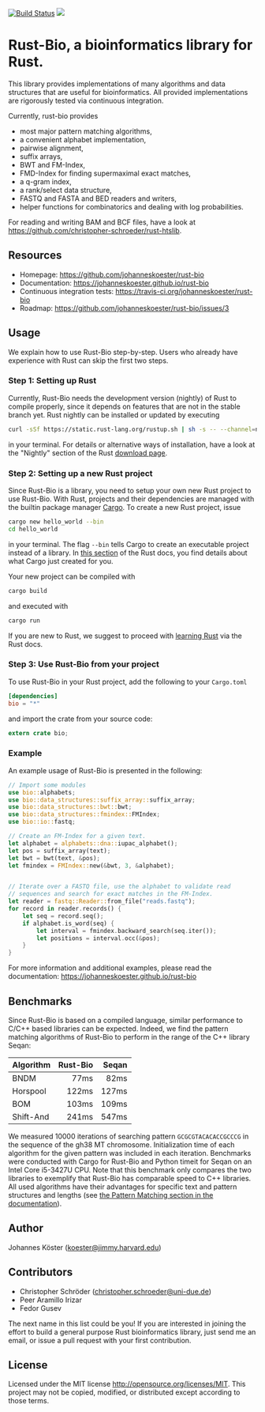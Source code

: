 [![Build Status](https://travis-ci.org/johanneskoester/rust-bio.svg?branch=master)](https://travis-ci.org/johanneskoester/rust-bio)
[![](http://meritbadge.herokuapp.com/bio)](https://crates.io/crates/bio)

# Rust-Bio, a bioinformatics library for Rust.

This library provides implementations of many algorithms and data structures
that are useful for bioinformatics.
All provided implementations are rigorously tested via continuous
integration.

Currently, rust-bio provides

* most major pattern matching algorithms,
* a convenient alphabet implementation,
* pairwise alignment,
* suffix arrays,
* BWT and FM-Index,
* FMD-Index for finding supermaximal exact matches,
* a q-gram index,
* a rank/select data structure,
* FASTQ and FASTA and BED readers and writers,
* helper functions for combinatorics and dealing with log probabilities.

For reading and writing BAM and BCF files, have a look at https://github.com/christopher-schroeder/rust-htslib.

## Resources

* Homepage: https://github.com/johanneskoester/rust-bio
* Documentation: https://johanneskoester.github.io/rust-bio
* Continuous integration tests: https://travis-ci.org/johanneskoester/rust-bio
* Roadmap: https://github.com/johanneskoester/rust-bio/issues/3

## Usage

We explain how to use Rust-Bio step-by-step. Users who already have experience with Rust can skip the first two steps.

### Step 1: Setting up Rust

Currently, Rust-Bio needs the development version (nightly) of Rust to compile properly, since it depends on features that are not in the stable branch yet. 
Rust nightly can be installed or updated by executing

```bash
curl -sSf https://static.rust-lang.org/rustup.sh | sh -s -- --channel=nightly
```
in your terminal.
For details or alternative ways of installation, have a look at the "Nightly" section of the Rust [download page](https://www.rust-lang.org/install.html).

### Step 2: Setting up a new Rust project

Since Rust-Bio is a library, you need to setup your own new Rust project to use Rust-Bio.
With Rust, projects and their dependencies are managed with the builtin package manager [Cargo](https://crates.io/).
To create a new Rust project, issue

```bash
cargo new hello_world --bin
cd hello_world
```
in your terminal. The flag `--bin` tells Cargo to create an executable project instead of a library.
In [this section](http://doc.rust-lang.org/nightly/book/hello-cargo.html#a-new-project) of the Rust docs, you find details about what Cargo just created for you.

Your new project can be compiled with
```bash
cargo build
```
and executed with
```bash
cargo run
```
If you are new to Rust, we suggest to proceed with [learning Rust](http://doc.rust-lang.org/nightly/book/learn-rust.html) via the Rust docs.

### Step 3: Use Rust-Bio from your project

To use Rust-Bio in your Rust project, add the following to your `Cargo.toml`

```toml
[dependencies]
bio = "*"
```

and import the crate from your source code:

```rust
extern crate bio;
```

### Example

An example usage of Rust-Bio is presented in the following:
```rust
// Import some modules
use bio::alphabets;
use bio::data_structures::suffix_array::suffix_array;
use bio::data_structures::bwt::bwt;
use bio::data_structures::fmindex::FMIndex;
use bio::io::fastq;

// Create an FM-Index for a given text.
let alphabet = alphabets::dna::iupac_alphabet();
let pos = suffix_array(text);
let bwt = bwt(text, &pos);
let fmindex = FMIndex::new(&bwt, 3, &alphabet);


// Iterate over a FASTQ file, use the alphabet to validate read
// sequences and search for exact matches in the FM-Index.
let reader = fastq::Reader::from_file("reads.fastq");
for record in reader.records() {
    let seq = record.seq();
    if alphabet.is_word(seq) {
        let interval = fmindex.backward_search(seq.iter());
        let positions = interval.occ(&pos);
    }
}
```
For more information and additional examples, please read the documentation: https://johanneskoester.github.io/rust-bio

## Benchmarks

Since Rust-Bio is based on a compiled language, similar performance to C/C++ based libraries can be expected. Indeed, we find the pattern matching algorithms of Rust-Bio to perform in the range of the C++ library Seqan:

| Algorithm | Rust-Bio | Seqan   |
| --------- | -------: | ------: |
| BNDM      | 77ms     | 82ms    |
| Horspool  | 122ms    | 127ms   |
| BOM       | 103ms    | 109ms   |
| Shift-And | 241ms    | 547ms   |

We measured 10000 iterations of searching pattern `GCGCGTACACACCGCCCG` in the sequence of the gh38 MT chromosome.
Initialization time of each algorithm for the given pattern was included in each iteration. Benchmarks were conducted with Cargo for Rust-Bio and Python timeit for Seqan on an Intel Core i5-3427U CPU.
Note that this benchmark only compares the two libraries to exemplify that Rust-Bio has comparable speed to C++ libraries. All used algorithms have their advantages for specific text and pattern structures and lengths (see [the Pattern Matching section in the documentation](http://johanneskoester.github.io/rust-bio/bio/pattern_matching/index.html)).

## Author

Johannes Köster (<koester@jimmy.harvard.edu>)

## Contributors

* Christopher Schröder (<christopher.schroeder@uni-due.de>)
* Peer Aramillo Irizar
* Fedor Gusev

The next name in this list could be you! If you are interested in joining the effort to build a general purpose Rust bioinformatics library, just send me an email, or issue a pull request with your first contribution.

## License

Licensed under the MIT license http://opensource.org/licenses/MIT. This project may not be copied, modified, or distributed except according to those terms.
